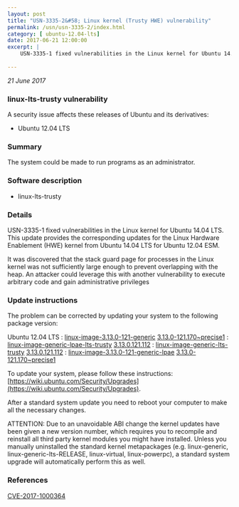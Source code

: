 ```yaml
---
layout: post
title: "USN-3335-2&#58; Linux kernel (Trusty HWE) vulnerability"
permalink: /usn/usn-3335-2/index.html
category: [ ubuntu-12.04-lts]
date: 2017-06-21 12:00:00
excerpt: |
    USN-3335-1 fixed vulnerabilities in the Linux kernel for Ubuntu 14.04 LTS. This update provides the corresponding updates for the Linux Hardware Enablement (HWE) kernel from Ubuntu 14.04 LTS for Ubuntu 12.04 ESM.
    
--- 
```

 
 

*21 June 2017*

### linux-lts-trusty vulnerability

A security issue affects these releases of Ubuntu and its derivatives:

* Ubuntu 12.04 LTS

### Summary

The system could be made to run programs as an administrator. 

### Software description

* linux-lts-trusty 

### Details

USN-3335-1 fixed vulnerabilities in the Linux kernel for Ubuntu 14.04 LTS. This update provides the corresponding updates for the Linux Hardware Enablement (HWE) kernel from Ubuntu 14.04 LTS for Ubuntu 12.04 ESM.

It was discovered that the stack guard page for processes in the Linux kernel was not sufficiently large enough to prevent overlapping with the heap. An attacker could leverage this with another vulnerability to execute arbitrary code and gain administrative privileges 

### Update instructions

The problem can be corrected by updating your system to the following package version:

Ubuntu 12.04 LTS
 : [linux-image-3.13.0-121-generic](https://launchpad.net/ubuntu/+source/linux-lts-trusty) <span> [3.13.0-121.170~precise1](https://launchpad.net/ubuntu/+source/linux-lts-trusty/3.13.0-121.170~precise1) </span> 
 : [linux-image-generic-lpae-lts-trusty](https://launchpad.net/ubuntu/+source/linux-lts-trusty) <span> [3.13.0.121.112](https://launchpad.net/ubuntu/+source/linux-lts-trusty/3.13.0-121.170~precise1) </span> 
 : [linux-image-generic-lts-trusty](https://launchpad.net/ubuntu/+source/linux-lts-trusty) <span> [3.13.0.121.112](https://launchpad.net/ubuntu/+source/linux-lts-trusty/3.13.0-121.170~precise1) </span> 
 : [linux-image-3.13.0-121-generic-lpae](https://launchpad.net/ubuntu/+source/linux-lts-trusty) <span> [3.13.0-121.170~precise1](https://launchpad.net/ubuntu/+source/linux-lts-trusty/3.13.0-121.170~precise1) </span> 

To update your system, please follow these instructions: [https://wiki.ubuntu.com/Security/Upgrades](https://wiki.ubuntu.com/Security/Upgrades).

After a standard system update you need to reboot your computer to make all the necessary changes.

ATTENTION: Due to an unavoidable ABI change the kernel updates have been given a new version number, which requires you to recompile and reinstall all third party kernel modules you might have installed. Unless you manually uninstalled the standard kernel metapackages (e.g. linux-generic, linux-generic-lts-RELEASE, linux-virtual, linux-powerpc), a standard system upgrade will automatically perform this as well. 

### References

 
 [CVE-2017-1000364](http://people.ubuntu.com/~ubuntu-security/cve/CVE-2017-1000364)
 

